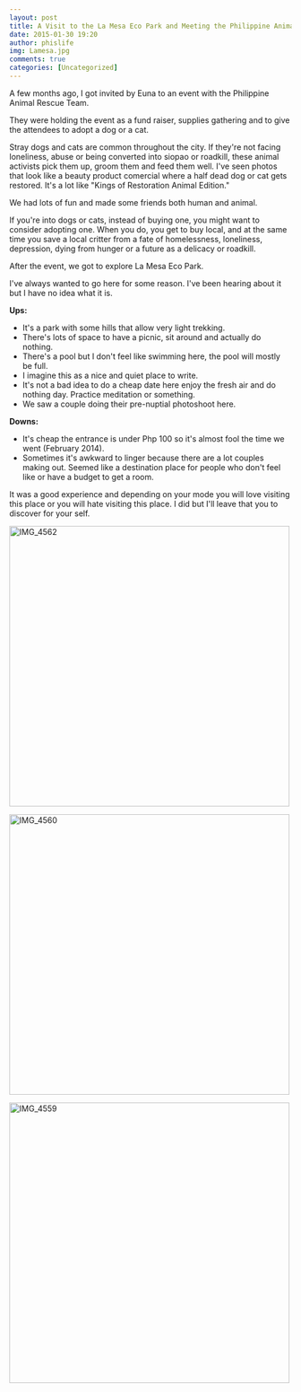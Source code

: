```yaml
---
layout: post
title: A Visit to the La Mesa Eco Park and Meeting the Philippine Animal Rescue Team
date: 2015-01-30 19:20
author: phislife
img: Lamesa.jpg
comments: true
categories: [Uncategorized]
---
```


A few months ago, I got invited by Euna to an event with the Philippine Animal Rescue Team.

They were holding the event as a fund raiser, supplies gathering and to give the attendees to adopt a dog or a cat.

Stray dogs and cats are common throughout the city. If they're not facing loneliness, abuse or being converted into siopao or roadkill, these animal activists pick them up, groom them and feed them well. I've seen photos that look like a beauty product comercial where a half dead dog or cat gets restored. It's a lot like "Kings of Restoration Animal Edition."

We had lots of fun and made some friends both human and animal.

If you're into dogs or cats, instead of buying one, you might want to consider adopting one. When you do, you get to buy local, and at the same time you save a local critter from a fate of homelessness, loneliness, depression, dying from hunger or a future as a delicacy or roadkill.

After the event, we got to explore La Mesa Eco Park.

I've always wanted to go here for some reason. I've been hearing about it but I have no idea what it is.

<strong>Ups:</strong>
- It's a park with some hills that allow very light trekking.
- There's lots of space to have a picnic, sit around and actually do nothing.
- There's a pool but I don't feel like swimming here, the pool will mostly be full.
- I imagine this as a nice and quiet place to write.
- It's not a bad idea to do a cheap date here enjoy the fresh air and do nothing day. Practice meditation or something.
- We saw a couple doing their pre-nuptial photoshoot here.

<strong>Downs:</strong>
- It's cheap the entrance is under Php 100 so it's almost fool the time we went (February 2014).
- Sometimes it's awkward to linger because there are a lot couples making out. Seemed like a destination place for people who don't feel like or have a budget to get a room.

It was a good experience and depending on your mode you will love visiting this place or you will hate visiting this place. I did but I'll leave that you to discover for your self.

<a href="https://www.flickr.com/photos/kevinolega/15397360203" title="IMG_4562 by Kevin Olega, on Flickr"><img src="https://farm8.staticflickr.com/7511/15397360203_7d828ce0a5.jpg" width="500" height="500" alt="IMG_4562"></a>

<a href="https://www.flickr.com/photos/kevinolega/15829732670" title="IMG_4560 by Kevin Olega, on Flickr"><img src="https://farm8.staticflickr.com/7569/15829732670_c2848d65ae.jpg" width="500" height="500" alt="IMG_4560"></a>

<a href="https://www.flickr.com/photos/kevinolega/15991213686" title="IMG_4559 by Kevin Olega, on Flickr"><img src="https://farm8.staticflickr.com/7470/15991213686_1914def906.jpg" width="500" height="500" alt="IMG_4559"></a>
